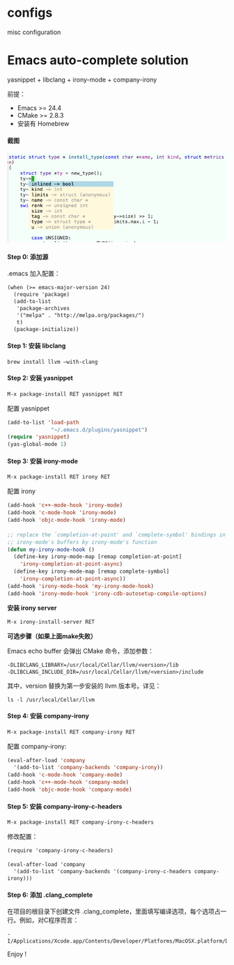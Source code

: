 # configs

misc configuration

# Emacs auto-complete solution

yasnippet + libclang + irony-mode + company-irony

前提：

- Emacs >= 24.4
- CMake >= 2.8.3
- 安装有 Homebrew

#### 截图

![image](screenshot.png)

#### Step 0: 添加源

.emacs 加入配置：

``` 
(when (>= emacs-major-version 24)
  (require 'package)
  (add-to-list
   'package-archives
   '("melpa" . "http://melpa.org/packages/")
   t)
  (package-initialize))
```

#### Step 1: 安装 libclang

``` shell
brew install llvm —with-clang
```

#### Step 2: 安装 yasnippet

``` lisp
M-x package-install RET yasnippet RET
```

配置 yasnippet

``` lisp
(add-to-list 'load-path
              "~/.emacs.d/plugins/yasnippet")
(require 'yasnippet)
(yas-global-mode 1)
```

#### Step 3: 安装 irony-mode

``` lisp
M-x package-install RET irony RET
```

配置 irony

``` lisp
(add-hook 'c++-mode-hook 'irony-mode)
(add-hook 'c-mode-hook 'irony-mode)
(add-hook 'objc-mode-hook 'irony-mode)

;; replace the `completion-at-point' and `complete-symbol' bindings in
;; irony-mode's buffers by irony-mode's function
(defun my-irony-mode-hook ()
  (define-key irony-mode-map [remap completion-at-point]
    'irony-completion-at-point-async)
  (define-key irony-mode-map [remap complete-symbol]
    'irony-completion-at-point-async))
(add-hook 'irony-mode-hook 'my-irony-mode-hook)
(add-hook 'irony-mode-hook 'irony-cdb-autosetup-compile-options)
```

**安装 irony server**

``` lisp
M-x irony-install-server RET
```

**可选步骤（如果上面make失败）**

Emacs echo buffer 会弹出 CMake 命令，添加参数：

``` 
-DLIBCLANG_LIBRARY=/usr/local/Cellar/llvm/<version>/lib 
-DLIBCLANG_INCLUDE_DIR=/usr/local/Cellar/llvm/<version>/include
```

其中，version 替换为第一步安装的 llvm 版本号。详见：

``` 
ls -l /usr/local/Cellar/llvm
```

#### Step 4: 安装 company-irony

``` lisp
M-x package-install RET company-irony RET
```

配置 company-irony:

``` lisp
(eval-after-load 'company
  '(add-to-list 'company-backends 'company-irony))
(add-hook 'c-mode-hook 'company-mode)
(add-hook 'c++-mode-hook 'company-mode)
(add-hook 'objc-mode-hook 'company-mode)
```

#### Step 5: 安装 company-irony-c-headers

``` lisp
M-x package-install RET company-irony-c-headers
```

修改配置：

``` 
(require 'company-irony-c-headers)

(eval-after-load 'company
  '(add-to-list 'company-backends '(company-irony-c-headers company-irony)))
```

#### Step 6: 添加 .clang_complete

在项目的根目录下创建文件 .clang_complete，里面填写编译选项，每个选项占一行。例如，对C程序而言：

``` 
-I/Applications/Xcode.app/Contents/Developer/Platforms/MacOSX.platform/Developer/SDKs/MacOSX.sdk/usr/include
```

Enjoy !
